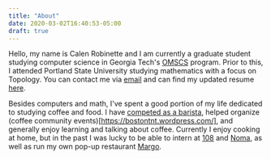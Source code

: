 ```yaml
---
title: "About"
date: 2020-03-02T16:40:53-05:00
draft: true
---
```


Hello, my name is Calen Robinette and I am currently a graduate student studying
computer science in Georgia Tech's [OMSCS](https://omscs.gatech.edu/) program.
Prior to this, I attended Portland State University studying mathematics with a
focus on Topology. You can contact me via [email](calen.robinette@gatech.edu)
and can find my updated resume [here](https://robinette.dev/resume.pdf).

Besides computers and math, I've spent a good portion of my life dedicated to
studying coffee and food. I have [competed as a
barista](https://uscoffeechampionships.org/), helped organize (coffee community
events)[https://bostontnt.wordpress.com/], and generally enjoy learning and
talking about coffee. Currently I enjoy cooking at home, but in the past I was
lucky to be able to intern at [108](https://108.dk/en/homepage-splash/) and
[Noma](https://noma.dk/), as well as run my own pop-up restaurant
[Margo](https://www.instagram.com/margo.pdx/).
